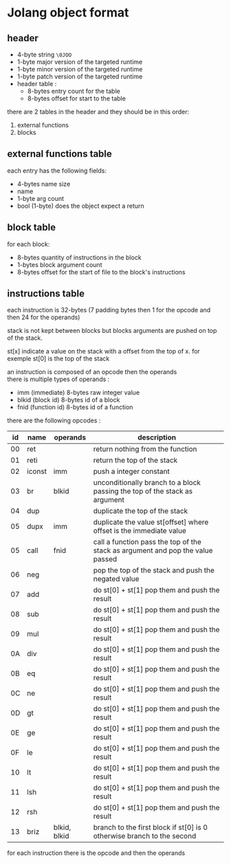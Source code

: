 # Jolang object format

## header

- 4-byte string ```\0JOO```
- 1-byte major version of the targeted runtime
- 1-byte minor version of the targeted runtime
- 1-byte patch version of the targeted runtime
- header table :
    - 8-bytes entry count for the table
    - 8-bytes offset for start to the table

there are 2 tables in the header and they should be in this order:

1. external functions
3. blocks

## external functions table

each entry has the following fields:

- 4-bytes name size
- name
- 1-byte arg count
- bool (1-byte) does the object expect a return

## block table

for each block:

- 8-bytes quantity of instructions in the block
- 1-bytes block argument count
- 8-bytes offset for the start of file to the block's instructions

## instructions table

each instruction is 32-bytes (7 padding bytes then 1 for the opcode and then 24 for the operands)

stack is not kept between blocks but blocks arguments are pushed on top of the stack.

st[x] indicate a value on the stack with a offset from the top of x.
for exemple st[0] is the top of the stack 

an instruction is composed of an opcode then the operands<br>
there is multiple types of operands : 
- imm (immediate) 8-bytes raw integer value
- blkid (block id) 8-bytes id of a block
- fnid (function id) 8-bytes id of a function

there are the following opcodes : 

| id | name       | operands                | description                                                                    |
| -- | --         | --                      | --                                                                             |
| 00 | ret        |                         | return nothing from the function                                               |
| 01 | reti       |                         | return the top of the stack                                                    |
| 02 | iconst     | imm                     | push a integer constant                                                        |
| 03 | br         | blkid                   | unconditionally branch to a block passing the top of the stack as argument     |
| 04 | dup        |                         | duplicate the top of the stack                                                 |
| 05 | dupx       | imm                     | duplicate the value st[offset] where offset is the immediate value             |
| 05 | call       | fnid                    | call a function pass the top of the stack as argument and pop the value passed |
| 06 | neg        |                         | pop the top of the stack and push the negated value                            |
| 07 | add        |                         | do st[0] + st[1] pop them and push the result                                  |
| 08 | sub        |                         | do st[0] + st[1] pop them and push the result                                  |
| 09 | mul        |                         | do st[0] + st[1] pop them and push the result                                  |
| 0A | div        |                         | do st[0] + st[1] pop them and push the result                                  |
| 0B | eq         |                         | do st[0] + st[1] pop them and push the result                                  |
| 0C | ne         |                         | do st[0] + st[1] pop them and push the result                                  |
| 0D | gt         |                         | do st[0] + st[1] pop them and push the result                                  |
| 0E | ge         |                         | do st[0] + st[1] pop them and push the result                                  |
| 0F | le         |                         | do st[0] + st[1] pop them and push the result                                  |
| 10 | lt         |                         | do st[0] + st[1] pop them and push the result                                  |
| 11 | lsh        |                         | do st[0] + st[1] pop them and push the result                                  |
| 12 | rsh        |                         | do st[0] + st[1] pop them and push the result                                  |
| 13 | briz       | blkid, blkid            | branch to the first block if st[0] is 0 otherwise branch to the second         |

for each instruction there is the opcode and then the operands
